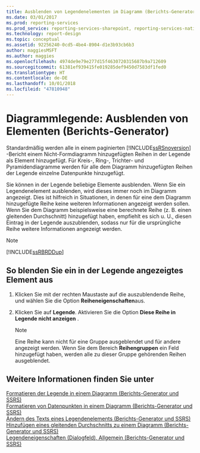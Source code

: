 ```yaml
---
title: Ausblenden von Legendenelementen im Diagramm (Berichts-Generator und SSRS) | Microsoft-Dokumentation
ms.date: 03/01/2017
ms.prod: reporting-services
ms.prod_service: reporting-services-sharepoint, reporting-services-native
ms.technology: report-design
ms.topic: conceptual
ms.assetid: 92256240-0cd5-4be4-8904-d1e3b93cb6b3
author: maggiesMSFT
ms.author: maggies
ms.openlocfilehash: 4974de9e79e277d15f4630720315687b9a712609
ms.sourcegitcommit: 61381ef939415fe019285def9450d7583df1fed0
ms.translationtype: HT
ms.contentlocale: de-DE
ms.lasthandoff: 10/01/2018
ms.locfileid: "47810948"
---
```

# <a name="chart-legend---hide-items-report-builder"></a>Diagrammlegende: Ausblenden von Elementen (Berichts-Generator)
Standardmäßig werden alle in einem paginierten [!INCLUDE[ssRSnoversion](../../includes/ssrsnoversion-md.md)] -Bericht einem Nicht-Formdiagramm hinzugefügten Reihen in der Legende als Element hinzugefügt. Für Kreis-, Ring-, Trichter- und Pyramidendiagramme werden für alle dem Diagramm hinzugefügten Reihen der Legende einzelne Datenpunkte hinzugefügt.  
  
 Sie können in der Legende beliebige Elemente ausblenden. Wenn Sie ein Legendenelement ausblenden, wird dieses immer noch im Diagramm angezeigt. Dies ist hilfreich in Situationen, in denen für eine dem Diagramm hinzugefügte Reihe keine weiteren Informationen angezeigt werden sollen. Wenn Sie dem Diagramm beispielsweise eine berechnete Reihe (z. B. einen gleitenden Durchschnitt) hinzugefügt haben, empfiehlt es sich u. U., diesen Eintrag in der Legende auszublenden, sodass nur für die ursprüngliche Reihe weitere Informationen angezeigt werden.  
  
> [!NOTE]  
>  [!INCLUDE[ssRBRDDup](../../includes/ssrbrddup-md.md)]  
  
## <a name="to-hide-an-item-from-display-in-the-legend"></a>So blenden Sie ein in der Legende angezeigtes Element aus  
  
1.  Klicken Sie mit der rechten Maustaste auf die auszublendende Reihe, und wählen Sie die Option **Reiheneigenschaften**aus.  
  
2.  Klicken Sie auf **Legende**. Aktivieren Sie die Option **Diese Reihe in Legende nicht anzeigen** .  
  
    > [!NOTE]  
    >  Eine Reihe kann nicht für eine Gruppe ausgeblendet und für andere angezeigt werden. Wenn Sie dem Bereich **Reihengruppen** ein Feld hinzugefügt haben, werden alle zu dieser Gruppe gehörenden Reihen ausgeblendet.  
  
## <a name="see-also"></a>Weitere Informationen finden Sie unter  
 [Formatieren der Legende in einem Diagramm &#40;Berichts-Generator und SSRS&#41;](../../reporting-services/report-design/chart-legend-formatting-report-builder.md)   
 [Formatieren von Datenpunkten in einem Diagramm &#40;Berichts-Generator und SSRS&#41;](../../reporting-services/report-design/formatting-data-points-on-a-chart-report-builder-and-ssrs.md)   
 [Ändern des Texts eines Legendenelements (Berichts-Generator und SSRS)](../../reporting-services/report-design/chart-legend-change-item-text-report-builder.md)   
 [Hinzufügen eines gleitenden Durchschnitts zu einem Diagramm (Berichts-Generator und SSRS)](../../reporting-services/report-design/add-a-moving-average-to-a-chart-report-builder-and-ssrs.md)   
 [Legendeneigenschaften (Dialogfeld), Allgemein (Berichts-Generator und SSRS)](http://msdn.microsoft.com/library/db718f8f-f185-422f-871c-96f0749e5893)  
  
  
